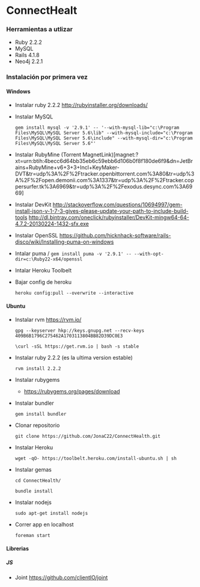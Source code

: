 # ConnectHealt

### Herramientas a utlizar

- Ruby 2.2.2
- MySQL
- Rails 4.1.8
- Neo4j 2.2.1

### Instalación por primera vez

#### Windows

- Instalar ruby 2.2.2 http://rubyinstaller.org/downloads/

- Instalar MySQL

    ` gem install mysql -v '2.9.1' -- '--with-mysql-lib="c:\Program Files\MySQL\MySQL Server 5.6\lib" --with-mysql-include="c:\Program Files\MySQL\MySQL Server 5.6\include" --with-mysql-dir="c:\Program Files\MySQL\MySQL Server 5.6"' `

- Instalar RubyMine (Torrent MagnetLink)[magnet:?xt=urn:btih:4becc6d64bb35eb6c59ebb6d106b0f8f180de6f9&dn=JetBrains+RubyMine+v6+3+3+Incl+KeyMaker-DVT&tr=udp%3A%2F%2Ftracker.openbittorrent.com%3A80&tr=udp%3A%2F%2Fopen.demonii.com%3A1337&tr=udp%3A%2F%2Ftracker.coppersurfer.tk%3A6969&tr=udp%3A%2F%2Fexodus.desync.com%3A6969]

- Instalar DevKit http://stackoverflow.com/questions/10694997/gem-install-json-v-1-7-3-gives-please-update-your-path-to-include-build-tools
http://dl.bintray.com/oneclick/rubyinstaller/DevKit-mingw64-64-4.7.2-20130224-1432-sfx.exe

- Instalar OpenSSL https://github.com/hicknhack-software/rails-disco/wiki/Installing-puma-on-windows

- Intalar puma /
	` gem install puma -v '2.9.1' -- --with-opt-dir=c:\Ruby22-x64/openssl `

- Intalar Heroku Toolbelt

- Bajar config de heroku

    ` heroku config:pull --overwrite --interactive `

#### Ubuntu

- Instalar rvm https://rvm.io/

	` gpg --keyserver hkp://keys.gnupg.net --recv-keys 409B6B1796C275462A1703113804BB82D39DC0E3 `

	` \curl -sSL https://get.rvm.io | bash -s stable `

- Instalar ruby 2.2.2 (es la ultima version estable)

	` rvm install 2.2.2 `

- Instalar rubygems
	- https://rubygems.org/pages/download

- Instalar bundler

	` gem install bundler `

- Clonar repositorio

	` git clone https://github.com/JonaC22/ConnectHealth.git `

- Instalar Heroku

	` wget -qO- https://toolbelt.heroku.com/install-ubuntu.sh | sh `

- Instalar gemas

	` cd ConnectHealth/ `

	` bundle install `

- Instalar nodejs

	` sudo apt-get install nodejs `

- Correr app en localhost

	` foreman start `

#### Librerias

##### JS

- Joint https://github.com/clientIO/joint
